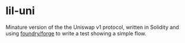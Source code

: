 # lil-uni
Minature version of the the Uniswap v1 protocol, written in Solidity and using [foundry/forge](https://github.com/foundry-rs/foundry) to write a test showing a simple flow.
